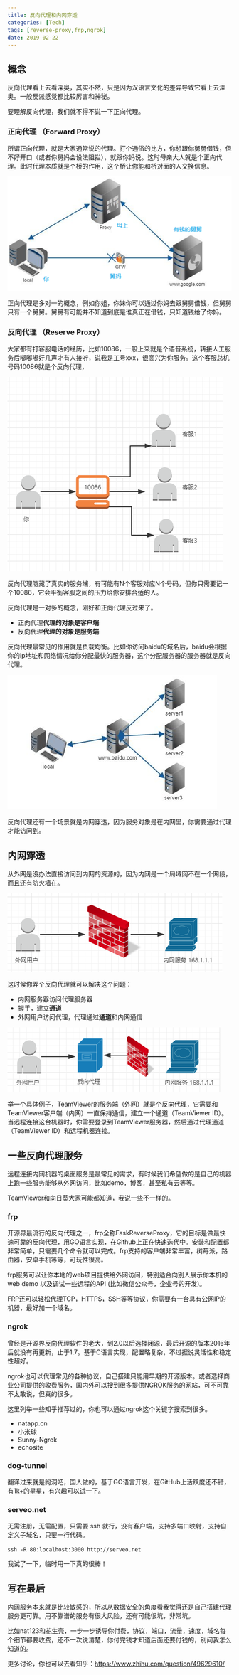 ```yaml
---
title: 反向代理和内网穿透
categories: [Tech]
tags: [reverse-proxy,frp,ngrok]
date: 2019-02-22
---
```


## 概念

反向代理看上去看深奥，其实不然，只是因为汉语言文化的差异导致它看上去深奥。一般反派感觉都比较厉害和神秘。

要理解反向代理，我们就不得不说一下正向代理。

### 正向代理 （Forward Proxy）

所谓正向代理，就是大家通常说的代理。打个通俗的比方，你想跟你舅舅借钱，但不好开口（或者你舅妈会设法阻拦），就跟你妈说。这时母亲大人就是个正向代理。此时代理本质就是个桥的作用，这个桥让你能和桥对面的人交换信息。

![](images\1550823489351.png)

正向代理是多对一的概念，例如你姐，你妹你可以通过你妈去跟舅舅借钱，但舅舅只有一个舅舅。舅舅有可能并不知道到底是谁真正在借钱，只知道钱给了你妈。

### 反向代理 （Reserve Proxy）

大家都有打客服电话的经历，比如10086，一般上来就是个语音系统，转接人工服务后嘟嘟嘟好几声才有人接听，说我是工号xxx，很高兴为你服务。这个客服总机号码10086就是个反向代理，

![](images\1550824448581.png)

反向代理隐藏了真实的服务端，有可能有N个客服对应N个号码，但你只需要记一个10086，它会平衡客服之间的压力给你安排合适的人。

反向代理是一对多的概念，刚好和正向代理反过来了。

- 正向代理**代理的对象是客户端**
- 反向代理**代理的对象是服务端**

反向代理最常见的作用就是负载均衡。比如你访问baidu的域名后，baidu会根据你的ip地址和网络情况给你分配最快的服务器，这个分配服务器的服务器就是反向代理。

![](images\1550825022784.png)

反向代理还有一个场景就是内网穿透，因为服务对象是在内网里，你需要通过代理才能访问到。

## 内网穿透

从外网是没办法直接访问到内网的资源的，因为内网是一个局域网不在一个网段，而且还有防火墙在。

![1550826381553](images/1550826381553.png)

这时候你弄个反向代理就可以解决这个问题：

- 内网服务器访问代理服务器
- 握手，建立**通道**
- 外网用户访问代理，代理通过**通道**和内网通信

![1550848043738](images/1550848043738.png)

举一个具体例子，TeamViewer的服务端（外网）就是个反向代理，它需要和TeamViewer客户端（内网）一直保持通信，建立一个通道（TeamViewer ID）。当远程连接这台机器时，你需要登录到TeamViewer服务器，然后通过代理通道（TeamViewer ID）和远程机器连接。

## 一些反向代理服务

远程连接内网机器的桌面服务是最常见的需求，有时候我们希望做的是自己的机器上跑一些服务能够从外网访问，比如demo，博客，甚至私有云等等。

TeamViewer和向日葵大家可能都知道，我说一些不一样的。

### frp

开源界最流行的反向代理之一，frp全称FaskReverseProxy，它的目标是做最快速可靠的反向代理，用GO语言实现，在Github上正在快速迭代中。安装和配置都非常简单，只需要几个命令就可以完成。frp支持的客户端非常丰富，树莓派，路由器，安卓手机等等，可玩性很高。

frp服务可以让你本地的web项目提供给外网访问，特别适合向别人展示你本机的web demo 以及调试一些远程的API (比如微信公众号，企业号的开发)。

FRP还可以轻松代理TCP，HTTPS，SSH等等协议，你需要有一台具有公网IP的机器，最好加一个域名。

### ngrok

曾经是开源界反向代理软件的老大，到2.0以后选择闭源，最后开源的版本2016年后就没有再更新，止于1.7。基于C语言实现，配置略复杂，不过据说灵活性和稳定性超好。

ngrok也可以代理常见的各种协议，自己搭建只能用早期的开源版本。或者选择商业公司提供的收费服务，国内外可以搜到很多提供NGROK服务的网站，可不可靠不太敢说，但真的很多。

这里列举一些知乎推荐过的，你也可以通过ngrok这个关键字搜索到很多。

- natapp.cn
- 小米球
- Sunny-Ngrok
- echosite

### dog-tunnel

翻译过来就是狗洞吧，国人做的，基于GO语言开发，在GitHub上活跃度还不错，有1k+的星星，有兴趣可以试一下。

### serveo.net

无需注册，无需配置，只需要 ssh 就行，没有客户端，支持多端口映射，支持自定义子域名，只要一行代码。

`ssh -R 80:localhost:3000 http://serveo.net`

我试了一下，临时用一下真的很棒！

## 写在最后

内网服务本来就是比较敏感的，所以从数据安全的角度看我觉得还是自己搭建代理服务更可靠。用不靠谱的服务有很大风险，还有可能很坑，非常坑。

比如nat123和花生壳，一步一步诱导你付费，协议，端口，流量，速度，域名每个细节都要收费，还不一次说清楚，你付完钱才知道后面还要付钱的，别问我怎么知道的。

更多讨论，你也可以去看知乎：https://www.zhihu.com/question/49629610/
